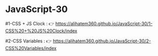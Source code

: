 # JavaScript-30

#1-CSS + JS Clock : 👉
https://alihatem360.github.io/JavaScript-30/1-CSS%20+%20JS%20Clock/index

#2-CSS Variables : 👉
https://alihatem360.github.io/JavaScript-30/2-CSS%20Variables/index
